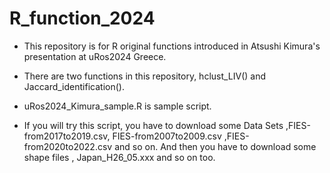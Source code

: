 # R_function_2024

- This repository is for R original functions introduced in Atsushi Kimura's presentation at uRos2024 Greece.
- There are two functions in this repository, hclust_LIV() and Jaccard_identification().

- uRos2024_Kimura_sample.R is sample script.
- If you will try this script, you have to download some Data Sets ,FIES-from2017to2019.csv, FIES-from2007to2009.csv ,FIES-from2020to2022.csv and so on. And then you have to download some shape files , Japan_H26_05.xxx and so on too. 
